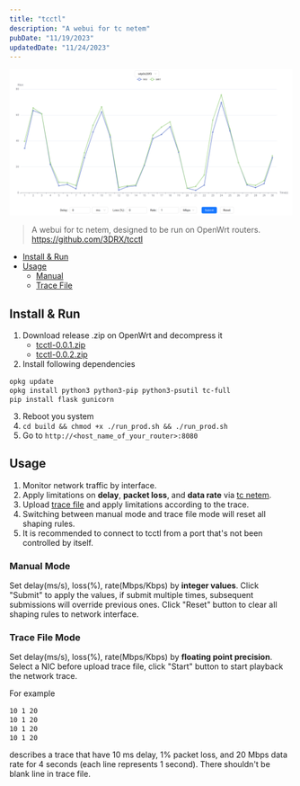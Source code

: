 ```yaml
---
title: "tcctl"
description: "A webui for tc netem"
pubDate: "11/19/2023"
updatedDate: "11/24/2023"
---
```



![tcctl](../../../assets/gagets/tcctl.png)

> A webui for tc netem, designed to be run on OpenWrt routers.  
> https://github.com/3DRX/tcctl

<!--toc:start-->
- [Install & Run](#install-run)
- [Usage](#usage)
  - [Manual](#manual)
  - [Trace File](#trace-file)
<!--toc:end-->

## Install & Run

1. Download release .zip on OpenWrt and decompress it
    - [tcctl-0.0.1.zip](/tcctl-0.0.1.zip)
    - [tcctl-0.0.2.zip](/tcctl-0.0.2.zip)
2. Install following dependencies
```
opkg update
opkg install python3 python3-pip python3-psutil tc-full
pip install flask gunicorn
```
3. Reboot you system
4. `cd build && chmod +x ./run_prod.sh && ./run_prod.sh`
5. Go to `http://<host_name_of_your_router>:8080`

## Usage

1. Monitor network traffic by interface.
2. Apply limitations on **delay**, **packet loss**, and **data rate** via [tc netem](/blog/gadgets/tc_openwrt).
3. Upload [trace file](#trace-file) and apply limitations according to the trace.
4. Switching between manual mode and trace file mode will reset all shaping rules.
5. It is recommended to connect to tcctl from a port that's not been controlled by itself.

### Manual Mode

Set delay(ms/s), loss(%), rate(Mbps/Kbps) by **integer values**.
Click "Submit" to apply the values, if submit multiple times,
subsequent submissions will override previous ones.
Click "Reset" button to clear all shaping rules to network interface.

### Trace File Mode

Set delay(ms/s), loss(%), rate(Mbps/Kbps) by **floating point precision**.
Select a NIC before upload trace file, click "Start" button to start playback the network trace.

For example

```
10 1 20
10 1 20
10 1 20
10 1 20
```

describes a trace that have 10 ms delay, 1% packet loss, and 20 Mbps data rate for 4 seconds (each line represents 1 second).
There shouldn't be blank line in trace file.


